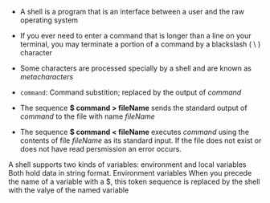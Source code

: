 - A shell is a program that is an interface between a user and the raw operating system

- If you ever need to enter a command that is longer than a line on your terminal, you may terminate a portion of a command by a blackslash ( \ ) character

- Some characters are processed specially by a shell and are known as *metacharacters*

- `command`: Command substition; replaced by the output of *command*

- The sequence **$ command > fileName** sends the standard output of *command* to the file with name *fileName*

- The sequence **$ command < fileName** executes *command* using the contents of file *fileName* as its standard input.  If the file does not exist or does not have read persmission an error occurs.


A shell supports two kinds of variables: environment and local variables  Both hold data in string format.
Environment variables
When you precede the name of a variable with a $, this token sequence is replaced by the shell with the valye of the named variable

